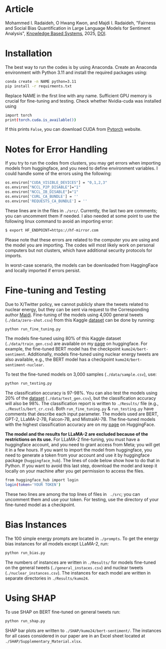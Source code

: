 # Article
Mohammed I. Radaideh, O Hwang Kwon, and Majdi I. Radaideh, "Fairness and Social Bias Quantification in Large Language Models for Sentiment Analysis", [Knowledge Based Systems](https://www.sciencedirect.com/journal/knowledge-based-systems), 2025, [DOI](https://doi.org/10.1016/j.knosys.2025.113569). 

# Installation 
The best way to run the codes is by using Anaconda. Create an Anaconda environment with Python 3.11 and install the required packages using:
```bash  
conda create -n NAME python=3.11
pip install -r requirments.txt
```
Replace NAME in the first line with any name. Sufficient GPU memory is crucial for fine-tuning and testing. Check whether Nvidia-cuda was installed using 
```bash
import torch
print(torch.cuda.is_available())
```
If this prints ```False```, you can download CUDA from [Pytorch](https://pytorch.org/get-started/locally/) website.

# Notes for Error Handling
If you try to run the codes from clusters, you may get errors when importing models from huggingface, and you need to define environment variables. I could handle some of the errors using the following: 
```bash
os.environ["CUDA_VISIBLE_DEVICES"] = "0,1,2,3"
os.environ["NCCL_P2P_DISABLE"]="1"
os.environ["NCCL_IB_DISABLE"]="1"
os.environ['CURL_CA_BUNDLE'] = ''
os.environ['REQUESTS_CA_BUNDLE'] = ''
```
These lines are in the files in ```./src/```. Currently, the last two are comments; you can uncomment them if needed. I also needed at some point to use the following linux command to avoid an importing error: 
```bash
$ export HF_ENDPOINT=https://hf-mirror.com
```
Please note that these errors are related to the computer you are using and the model you are importing. The codes will most likely work on personal computers but not clusters, which have additional security protocols for imports.  

In worst-case scenario, the models can be downloaded from HaggingFace and locally imported if errors persist. 

# Fine-tuning and Testing
Due to X/Twitter policy, we cannot publicly share the tweets related to nuclear energy, but they can be sent via request to the Corresponding author [Majdi](radaideh@umich.edu). Fine-tuning of the models using 4,000 general tweets (```./data/zero-shot.csv```) from this Kaggle [dataset](https://www.kaggle.com/datasets/daniel09817/twitter-sentiment-analysis) can be done by running: 

```bash 
python run_fine_tuning.py
```
The models fine-tuned using 80\% of this Kaggle dataset (```./data/train_gen.csv```) are available on my [page](https://huggingface.co/kumo24) on huggingface. For example, the fine-tuned BERT model has the checkpoint ```kumo24/bert-sentiment```. Additionally, models fine-tuned using nuclear energy tweets are also available, e.g., the BERT model has a checkpoint ```kumo24/bert-sentiment-nuclear```.  

To test the fine-tuned models on 3,000 samples (```./data/sample.csv```), use: 

```bash 
python run_testing.py
```

The classification accuracy is 97-98\%. You can also test the models using 20\% of the [dataset](https://www.kaggle.com/datasets/daniel09817/twitter-sentiment-analysis) (```./data/test_gen.csv```), but the classification accuracy will also be 98\%. The classification report is written to ```./Results/``` file (e.g., ```./Resutls/bert_cr.csv```). Both ```run_fine_tuning.py``` & ```run_testing.py``` have comments that describe each input parameter. The models used are BERT, GPT-2, LLaMA-2-7B, Falcon-7B, and MistralAI-7B. The fine-tuned models with the highest classification accuracy are on my [page](https://huggingface.co/kumo24) on HuggingFace. 

**The model and the results for LLaMA-2 are excluded because of the restrictions on its use.** For LLaMA-2 fine-tuning, you must have a huggingface account, and you need to grant access from Meta; you will get it in a few hours. If you want to import the model from huggingface, you need to generate a token from your account and use it by huggingface package (```huggingface_hub```). The lines of code below show how to do that in Python. If you want to avoid this last step, download the model and keep it locally on your machine after you get permission to access the files.

```bash
from huggingface_hub import login
login(token='YOUR TOKEN')
```
These two lines are among the top lines of files in ``` ./src```; you can uncomment them and use your token. For testing, use the directory of your fine-tuned model as a checkpoint. 

# Bias Instances
The 100 simple energy prompts are located in ```./prompts```. To get the energy bias instances for all models except LLaMA-2, run: 

```bash 
python run_bias.py
```
The numbers of instances are written in ```./Results/``` for models fine-tuned on the general tweets (```./general_instaces.csv```) and nuclear tweets (```./nuclear_instances.csv```). The instances for each model are written in separate directories in ```./Results/kumo24```. 
# Using SHAP
To use SHAP on BERT fine-tuned on general tweets run: 

```bash 
python run_shap.py
```
SHAP bar plots are written to ```./SHAP/kumo24/bert-sentiment/```. The instances for all cases considered in our paper are in an Excel sheet located at ```./SHAP/Supplementary_Material.xlsx```. 
